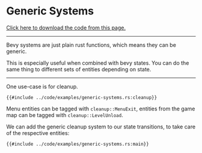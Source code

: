 # Generic Systems

[Click here to download the code from this page.](../code/examples/generic-systems.rs)

---

Bevy systems are just plain rust functions, which means they can be generic.

This is especially useful when combined with bevy states. You can do the
same thing to different sets of entities depending on state.

---

One use-case is for cleanup.

```rust,no_run,noplayground
{{#include ../code/examples/generic-systems.rs:cleanup}}
```

Menu entities can be tagged with `cleanup::MenuExit`, entities from the game
map can be tagged with `cleanup::LevelUnload`.

We can add the generic cleanup system to our state transitions, to take care
of the respective entities:

```rust,no_run,noplayground
{{#include ../code/examples/generic-systems.rs:main}}
```


